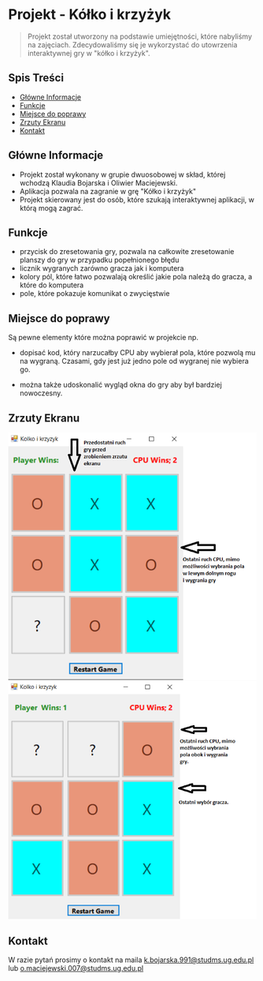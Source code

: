 # Projekt - Kółko i krzyżyk
> Projekt został utworzony na podstawie umiejętności, które nabyliśmy na zajęciach.
Zdecydowaliśmy się je wykorzystać do utowrzenia interaktywnej gry w "kółko i krzyżyk".

## Spis Treści
* [Główne Informacje](#główne-informacje)
* [Funkcje](#funkcje)
* [Miejsce do poprawy](#miejsce-do-poprawy)
* [Zrzuty Ekranu](#zrzuty-ekranu)
* [Kontakt](#kontakt)
<!-- * [License](#license) -->


## Główne Informacje
- Projekt został wykonany w grupie dwuosobowej w skład, której wchodzą Klaudia Bojarska i Oliwier Maciejewski.
- Aplikacja pozwala na zagranie w grę "Kółko i krzyżyk"
- Projekt skierowany jest do osób, które szukają interaktywnej aplikacji, w którą mogą zagrać.


## Funkcje
- przycisk do zresetowania gry, pozwala na całkowite zresetowanie planszy do gry w przypadku popełnionego błędu
- licznik wygranych zarówno gracza jak i komputera
- kolory pól, które łatwo pozwalają określić jakie pola należą do gracza, a które do komputera
- pole, które pokazuje komunikat o zwycięstwie


## Miejsce do poprawy
Są pewne elementy które można poprawić w projekcie np.

- dopisać kod, który narzucałby CPU aby wybierał pola, które pozwolą mu na wygraną.
Czasami, gdy jest już jedno pole od wygranej nie wybiera go.

- można także udoskonalić wygląd okna do gry aby był bardziej nowoczesny.


## Zrzuty Ekranu
![Zrzut ekranu 1](./zrzutekranu1.png)
![Zrzut ekranu 2](./zrzutekranu2.png)


## Kontakt
W razie pytań prosimy o kontakt na maila k.bojarska.991@studms.ug.edu.pl lub o.maciejewski.007@studms.ug.edu.pl


<!-- Optional -->
<!-- ## License -->
<!-- This project is open source and available under the [... License](). -->

<!-- You don't have to include all sections - just the one's relevant to your project -->
